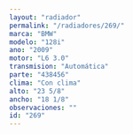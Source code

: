 ```yaml
---
layout: "radiador"
permalink: "/radiadores/269/"
marca: "BMW"
modelo: "128i"
ano: "2009"
motor: "L6 3.0"
transmision: "Automática"
parte: "438456"
clima: "Con clima"
alto: "23 5/8"
ancho: "18 1/8"
observaciones: ""
id: "269"
---
```


